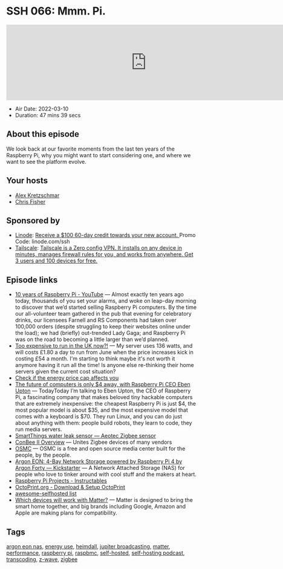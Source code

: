 # SSH 066: Mmm. Pi.

<iframe src="https://player.fireside.fm/v2/dUlrHQih+NU2PvIWr?theme=dark" width="740" height="200" frameborder="0" scrolling="no"></iframe>

* Air Date: 2022-03-10
* Duration: 47 mins 39 secs

## About this episode

We look back at our favorite moments from the last ten years of the Raspberry Pi, why you might want to start considering one, and where we want to see the platform evolve.

## Your hosts
* [Alex Kretzschmar](https://selfhosted.show/hosts/alexktz)
* [Chris Fisher](https://selfhosted.show/hosts/chrislas)

## Sponsored by

  * [Linode](https://linode.com/ssh): [Receive a $100 60-day credit towards your new account. ](https://linode.com/ssh) Promo Code: linode.com/ssh
  * [Tailscale](http://tailscale.com/selfhosted): [Tailscale is a Zero config VPN. It installs on any device in minutes, manages firewall rules for you, and works from anywhere. Get 3 users and 100 devices for free. ](http://tailscale.com/selfhosted)



## Episode links

  * [10 years of Raspberry Pi - YouTube](https://www.youtube.com/watch?v=eiwm5TMHIy8 "10 years of Raspberry Pi - YouTube") — Almost exactly ten years ago today, thousands of you set your alarms, and woke on leap-day morning to discover that we’d started selling Raspberry Pi computers. By the time our all-volunteer team gathered in the pub that evening for celebratory drinks, our licensees Farnell and RS Components had taken over 100,000 orders (despite struggling to keep their websites online under the load); we had (briefly) out-trended Lady Gaga; and Raspberry Pi was on the road to becoming a little larger than we’d planned.
  * [Too expensive to run in the UK now?!](https://old.reddit.com/r/PleX/comments/t8u3x7/too_expensive_to_run_in_the_uk_now/ "Too expensive to run in the UK now?!") — My server uses 136 watts, and will costs £1.80 a day to run from June when the price increases kick in costing £54 a month. I'm starting to think maybe it's not worth it anymore having it run all the time! Is anyone else re-thinking their home servers given the current cost situation?
  * [Check if the energy price cap affects you](https://www.ofgem.gov.uk/information-consumers/energy-advice-households/check-if-energy-price-cap-affects-you "Check if the energy price cap affects you")
  * [The future of computers is only $4 away, with Raspberry Pi CEO Eben Upton](https://www.theverge.com/22966155/raspberry-pi-ceo-interview-eben-upton-computer-chip-shortage-diy "The future of computers is only $4 away, with Raspberry Pi CEO Eben Upton") — TodayToday I’m talking to Eben Upton, the CEO of Raspberry Pi, a fascinating company that makes beloved tiny hackable computers that are extremely inexpensive: the cheapest Raspberry Pi is just $4, the most popular model is about $35, and the most expensive model that comes with a keyboard is $70. They run Linux, and you can do just about anything with them: people build robots, they learn to code, they run media servers.
  * [SmartThings water leak sensor — Aeotec Zigbee sensor](https://aeotec.com/smartthings/water-leak-sensor.html "SmartThings water leak sensor — Aeotec Zigbee sensor")
  * [ConBee II Overview](https://phoscon.de/en/conbee2 "ConBee II Overview") — Unites Zigbee devices of many vendors
  * [OSMC](https://osmc.tv/ "OSMC") — OSMC is a free and open source media center built for the people, by the people. 
  * [Argon EON: 4-Bay Network Storage powered by Raspberry Pi 4 by Argon Forty — Kickstarter](https://www.kickstarter.com/projects/argonforty/argon-eon-4-bay-network-storage-powered-by-raspberry-pi-4 "Argon EON: 4-Bay Network Storage powered by Raspberry Pi 4 by Argon Forty — Kickstarter") — A Network Attached Storage (NAS) for people who love to tinker around with cool stuff and the makers at heart.
  * [Raspberry Pi Projects - Instructables](https://www.instructables.com/Raspberry-Pi-Projects/ "Raspberry Pi Projects - Instructables")
  * [OctoPrint.org - Download & Setup OctoPrint](https://octoprint.org/download/ "OctoPrint.org - Download & Setup OctoPrint")
  * [awesome-selfhosted list](https://github.com/awesome-selfhosted/awesome-selfhosted/blob/master/README.md#personal-dashboards "awesome-selfhosted list")
  * [Which devices will work with Matter?](https://www.cnet.com/home/smart-home/dozens-of-brands-pledge-support-for-matter-at-ces-2022/ "Which devices will work with Matter?") — Matter is designed to bring the smart home together, and big brands including Google, Amazon and Apple are making plans for compatibility.



## Tags

[argon eon nas](https://selfhosted.show/tags/argon%20eon%20nas), [energy use](https://selfhosted.show/tags/energy%20use), [heimdall](https://selfhosted.show/tags/heimdall), [jupiter broadcasting](https://selfhosted.show/tags/jupiter%20broadcasting), [matter](https://selfhosted.show/tags/matter), [performance](https://selfhosted.show/tags/performance), [raspberry pi](https://selfhosted.show/tags/raspberry%20pi), [raspbmc](https://selfhosted.show/tags/raspbmc), [self-hosted](https://selfhosted.show/tags/self-hosted), [self-hosting podcast](https://selfhosted.show/tags/self-hosting%20podcast), [transcoding](https://selfhosted.show/tags/transcoding), [z-wave](https://selfhosted.show/tags/z-wave), [zigbee](https://selfhosted.show/tags/zigbee)